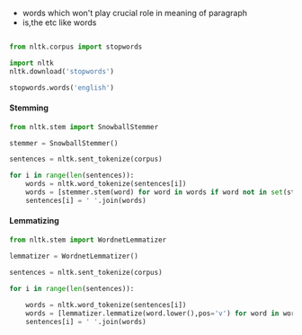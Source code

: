 - words which won't play crucial role in meaning of paragraph
- is,the etc like words
```python

from nltk.corpus import stopwords

import nltk
nltk.download('stopwords')

stopwords.words('english')
```

#### Stemming
```python
from nltk.stem import SnowballStemmer

stemmer = SnowballStemmer()

sentences = nltk.sent_tokenize(corpus)

for i in range(len(sentences)):
	words = nltk.word_tokenize(sentences[i])
	words = [stemmer.stem(word) for word in words if word not in set(stopwords.words('english'))]
	sentences[i] = ' '.join(words)
```

#### Lemmatizing
```python
from nltk.stem import WordnetLemmatizer

lemmatizer = WordnetLemmatizer()

sentences = nltk.sent_tokenize(corpus)

for i in range(len(sentences)):
	
	words = nltk.word_tokenize(sentences[i])
	words = [lemmatizer.lemmatize(word.lower(),pos='v') for word in words if word not in set(stopwords.words('english'))]
	sentences[i] = ' '.join(words)
```